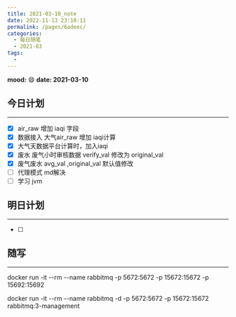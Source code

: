 ```yaml
---
title: 2021-03-10_note
date: 2022-11-13 23:10:11
permalink: /pages/6adeec/
categories:
  - 每日随笔
  - 2021-03
tags:
  - 
---
```

**mood:** :smile:  																		**date: 2021-03-10**  
## 今日计划  
------
- [x]  air_raw 增加 iaqi 字段 
- [x]  数据接入 大气air_raw 增加 iaqi计算
- [x]  大气天数据平台计算时，加入iaqi
- [x]  废水 废气小时审核数据 verify_val 修改为 original_val
- [x]  废气废水 avg_val ,original_val 默认值修改
- [ ]  代理模式 md解决
- [ ]  学习 jvm
## 明日计划

------
- [ ]  
## 随写

------

docker run -it --rm --name rabbitmq -p 5672:5672 -p 15672:15672 -p 15692:15692

docker run -it --rm --name rabbitmq -d -p 5672:5672 -p 15672:15672 rabbitmq:3-management